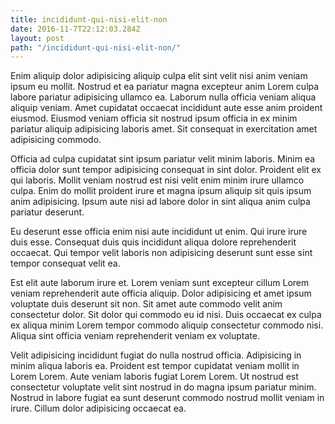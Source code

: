 ```yaml
---
title: incididunt-qui-nisi-elit-non
date: 2016-11-7T22:12:03.284Z
layout: post
path: "/incididunt-qui-nisi-elit-non/"
---
```


Enim aliquip dolor adipisicing aliquip culpa elit sint velit nisi anim veniam ipsum eu mollit. Nostrud et ea pariatur magna excepteur anim Lorem culpa labore pariatur adipisicing ullamco ea. Laborum nulla officia veniam aliqua aliquip veniam. Amet cupidatat occaecat incididunt aute esse anim proident eiusmod. Eiusmod veniam officia sit nostrud ipsum officia in ex minim pariatur aliquip adipisicing laboris amet. Sit consequat in exercitation amet adipisicing commodo.

Officia ad culpa cupidatat sint ipsum pariatur velit minim laboris. Minim ea officia dolor sunt tempor adipisicing consequat in sint dolor. Proident elit ex qui laboris. Mollit veniam nostrud est nisi velit enim minim irure ullamco culpa. Enim do mollit proident irure et magna ipsum aliquip sit quis ipsum anim adipisicing. Ipsum aute nisi ad labore dolor in sint aliqua anim culpa pariatur deserunt.

Eu deserunt esse officia enim nisi aute incididunt ut enim. Qui irure irure duis esse. Consequat duis quis incididunt aliqua dolore reprehenderit occaecat. Qui tempor velit laboris non adipisicing deserunt sunt esse sint tempor consequat velit ea.

Est elit aute laborum irure et. Lorem veniam sunt excepteur cillum Lorem veniam reprehenderit aute officia aliquip. Dolor adipisicing et amet ipsum voluptate duis deserunt sit non. Sit amet aute commodo velit anim consectetur dolor. Sit dolor qui commodo eu id nisi. Duis occaecat ex culpa ex aliqua minim Lorem tempor commodo aliquip consectetur commodo nisi. Aliqua sint officia veniam reprehenderit veniam ex voluptate.

Velit adipisicing incididunt fugiat do nulla nostrud officia. Adipisicing in minim aliqua laboris ea. Proident est tempor cupidatat veniam mollit in Lorem Lorem. Aute veniam laboris fugiat Lorem Lorem. Ut nostrud est consectetur voluptate velit sint nostrud in do magna ipsum pariatur minim. Nostrud in labore fugiat ea sunt deserunt commodo nostrud mollit veniam in irure. Cillum dolor adipisicing occaecat ea.